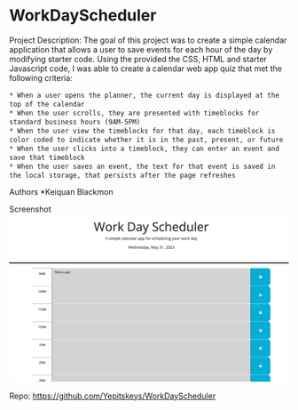 # WorkDayScheduler
Project Description: The goal of this project was to create a simple calendar application that allows a user to save events for each hour of the day by modifying starter code. Using the provided the CSS, HTML and starter Javascript code, I was able to create a calendar web app quiz that met the following criteria:

    * When a user opens the planner, the current day is displayed at the top of the calendar
    * When the user scrolls, they are presented with timeblocks for standard business hours (9AM-5PM)
    * When the user view the timeblocks for that day, each timeblock is color coded to indicate whether it is in the past, present, or future
    * When the user clicks into a timeblock, they can enter an event and save that timeblock
    * When the user saves an event, the text for that event is saved in the local storage, that persists after the page refreshes

Authors
*Keiquan Blackmon

Screenshot
![This screenshot is of the page the user is presented with when accessing the password generator".](./Assets/images/schedulerscreenshot.png)

Repo:
https://github.com/Yepitskeys/WorkDayScheduler